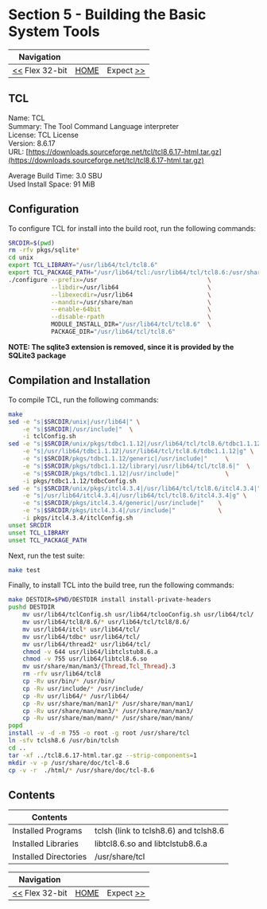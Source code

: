 # Section 5 - Building the Basic System Tools

| Navigation |||
| --- | --- | ---: |
| [<<](./Flex32bit.md) Flex 32-bit | [HOME](../README.md) | Expect [>>](./Expect.md) |

## TCL

Name: TCL<br />
Summary: The Tool Command Language interpreter<br />
License: TCL License<br />
Version: 8.6.17<br />
URL: [https://downloads.sourceforge.net/tcl/tcl8.6.17-html.tar.gz](https://downloads.sourceforge.net/tcl/tcl8.6.17-html.tar.gz)<br />

Average Build Time: 3.0 SBU<br />
Used Install Space: 91 MiB<br />

## Configuration

To configure TCL for install into the build root, run the following commands:

```bash
SRCDIR=$(pwd)
rm -rfv pkgs/sqlite*
cd unix
export TCL_LIBRARY="/usr/lib64/tcl/tcl8.6"
export TCL_PACKAGE_PATH="/usr/lib64/tcl:/usr/lib64/tcl/tcl8.6:/usr/share/tcl"
./configure --prefix=/usr                               \
            --libdir=/usr/lib64                         \
            --libexecdir=/usr/lib64                     \
            --mandir=/usr/share/man                     \
            --enable-64bit                              \
            --disable-rpath                             \
            MODULE_INSTALL_DIR="/usr/lib64/tcl/tcl8.6"  \
            PACKAGE_DIR="/usr/lib64/tcl/tcl8.6"
```

**NOTE: The sqlite3 extension is removed, since it is provided by the SQLite3 package**

## Compilation and Installation

To compile TCL, run the following commands:

```bash
make
sed -e "s|$SRCDIR/unix|/usr/lib64|" \
    -e "s|$SRCDIR|/usr/include|"  \
    -i tclConfig.sh
sed -e "s|$SRCDIR/unix/pkgs/tdbc1.1.12|/usr/lib64/tcl/tcl8.6/tdbc1.1.12|" \
    -e "s|/usr/lib64/tdbc1.1.12|/usr/lib64/tcl/tcl8.6/tdbc1.1.12|g" \
    -e "s|$SRCDIR/pkgs/tdbc1.1.12/generic|/usr/include|"     \
    -e "s|$SRCDIR/pkgs/tdbc1.1.12/library|/usr/lib64/tcl/tcl8.6|"  \
    -e "s|$SRCDIR/pkgs/tdbc1.1.12|/usr/include|"             \
    -i pkgs/tdbc1.1.12/tdbcConfig.sh
sed -e "s|$SRCDIR/unix/pkgs/itcl4.3.4|/usr/lib64/tcl/tcl8.6/itcl4.3.4|" \
    -e "s|/usr/lib64/itcl4.3.4|/usr/lib64/tcl/tcl8.6/itcl4.3.4|g" \
    -e "s|$SRCDIR/pkgs/itcl4.3.4/generic|/usr/include|"    \
    -e "s|$SRCDIR/pkgs/itcl4.3.4|/usr/include|"            \
    -i pkgs/itcl4.3.4/itclConfig.sh
unset SRCDIR
unset TCL_LIBRARY
unset TCL_PACKAGE_PATH
```

Next, run the test suite:

```bash
make test
```

Finally, to install TCL into the build tree, run the following commands:

```bash
make DESTDIR=$PWD/DESTDIR install install-private-headers
pushd DESTDIR
    mv usr/lib64/tclConfig.sh usr/lib64/tclooConfig.sh usr/lib64/tcl/
    mv usr/lib64/tcl8/8.6/* usr/lib64/tcl/tcl8/8.6/
    mv usr/lib64/itcl* usr/lib64/tcl/
    mv usr/lib64/tdbc* usr/lib64/tcl/
    mv usr/lib64/thread2* usr/lib64/tcl/
    chmod -v 644 usr/lib64/libtclstub8.6.a
    chmod -v 755 usr/lib64/libtcl8.6.so
    mv usr/share/man/man3/{Thread,Tcl_Thread}.3
    rm -rfv usr/lib64/tcl8
    cp -Rv usr/bin/* /usr/bin/
    cp -Rv usr/include/* /usr/include/
    cp -Rv usr/lib64/* /usr/lib64/
    cp -Rv usr/share/man/man1/* /usr/share/man/man1/
    cp -Rv usr/share/man/man3/* /usr/share/man/man3/
    cp -Rv usr/share/man/mann/* /usr/share/man/mann/
popd
install -v -d -m 755 -o root -g root /usr/share/tcl
ln -sfv tclsh8.6 /usr/bin/tclsh
cd ..
tar -xf ../tcl8.6.17-html.tar.gz --strip-components=1
mkdir -v -p /usr/share/doc/tcl-8.6
cp -v -r  ./html/* /usr/share/doc/tcl-8.6
```

## Contents

| Contents | |
| --- | --- |
| Installed Programs | tclsh (link to tclsh8.6) and tclsh8.6 |
| Installed Libraries | libtcl8.6.so and libtclstub8.6.a |
| Installed Directories | /usr/share/tcl |

| Navigation |||
| --- | --- | ---: |
| [<<](./Flex32bit.md) Flex 32-bit | [HOME](../README.md) | Expect [>>](./Expect.md) |
